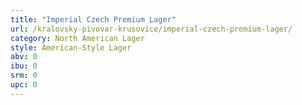 ```yaml
---
title: "Imperial Czech Premium Lager"
url: /kralovsky-pivovar-krusovice/imperial-czech-premium-lager/
category: North American Lager
style: American-Style Lager
abv: 0
ibu: 0
srm: 0
upc: 0
---
```


